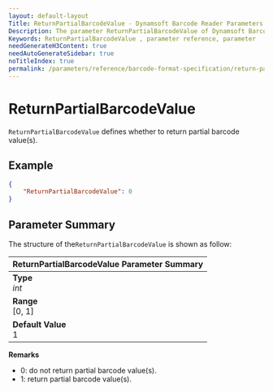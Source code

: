 ```yaml
---
layout: default-layout
Title: ReturnPartialBarcodeValue - Dynamsoft Barcode Reader Parameters
Description: The parameter ReturnPartialBarcodeValue of Dynamsoft Barcode Reader defines whether to return partial barcode value(s).
Keywords: ReturnPartialBarcodeValue , parameter reference, parameter
needGenerateH3Content: true
needAutoGenerateSidebar: true
noTitleIndex: true
permalink: /parameters/reference/barcode-format-specification/return-partial-barcode-value.html
---
```


# ReturnPartialBarcodeValue

`ReturnPartialBarcodeValue` defines whether to return partial barcode value(s).

## Example

```json
{
    "ReturnPartialBarcodeValue": 0
}
```

## Parameter Summary

The structure of the`ReturnPartialBarcodeValue` is shown as follow:

| ReturnPartialBarcodeValue  Parameter Summary |
| :--------------------------------- |
| **Type**<br>*int* |
| **Range**<br>[0, 1] |
| **Default Value**<br> 1 |

**Remarks**

- 0: do not return partial barcode value(s).
- 1: return partial barcode value(s).
